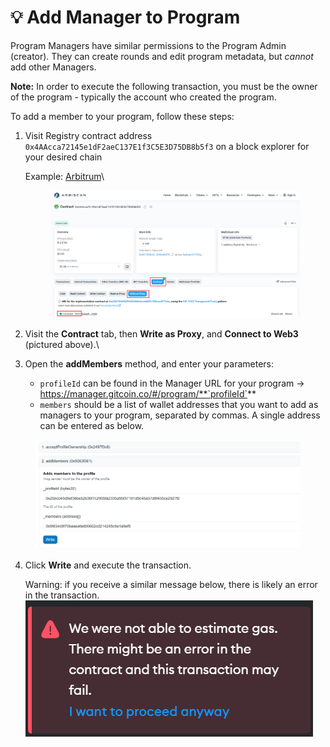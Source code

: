 # 💡 Add Manager to Program

Program Managers have similar permissions to the Program Admin (creator). They can create rounds and edit program metadata, but _cannot_ add other Managers.

**Note:** In order to execute the following transaction, you must be the owner of the program - typically the account who created the program.

To add a member to your program, follow these steps:

1.  Visit Registry contract address `0x4AAcca72145e1dF2aeC137E1f3C5E3D75DB8b5f3` on a block explorer for your desired chain

    Example: [Arbitrum](https://arbiscan.io/address/0x4AAcca72145e1dF2aeC137E1f3C5E3D75DB8b5f3#writeProxyContract)\


    <figure><img src="../../.gitbook/assets/Screenshot 2024-08-01 174208.png" alt=""><figcaption></figcaption></figure>
2. Visit the **Contract** tab, then **Write as Proxy**, and **Connect to Web3** (pictured above).\

3. Open the **addMembers** method, and enter your parameters:
   * `profileId` can be found in the Manager URL for your program → https://manager.gitcoin.co/#/program/**`profileId`**
   * `members` should be a list of wallet addresses that you want to add as managers to your program, separated by commas. A single address can be entered as below.

<figure><img src="../../.gitbook/assets/image (17).png" alt=""><figcaption></figcaption></figure>

4.  Click **Write** and execute the transaction.

    Warning: if you receive a similar message below, there is likely an error in the transaction. <img src="../../.gitbook/assets/image (21).png" alt="" data-size="original">

